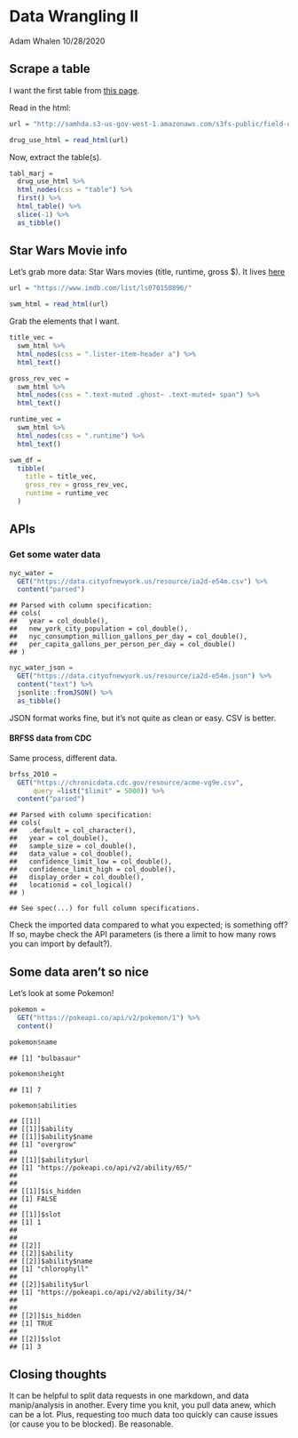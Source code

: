 Data Wrangling II
================
Adam Whalen
10/28/2020

## Scrape a table

I want the first table from [this
page](http://samhda.s3-us-gov-west-1.amazonaws.com/s3fs-public/field-uploads/2k15StateFiles/NSDUHsaeShortTermCHG2015.htm).

Read in the html:

``` r
url = "http://samhda.s3-us-gov-west-1.amazonaws.com/s3fs-public/field-uploads/2k15StateFiles/NSDUHsaeShortTermCHG2015.htm"

drug_use_html = read_html(url)
```

Now, extract the table(s).

``` r
tabl_marj = 
  drug_use_html %>% 
  html_nodes(css = "table") %>% 
  first() %>% 
  html_table() %>% 
  slice(-1) %>% 
  as_tibble()
```

## Star Wars Movie info

Let’s grab more data: Star Wars movies (title, runtime, gross $). It
lives [here](https://www.imdb.com/list/ls070150896/)

``` r
url = "https://www.imdb.com/list/ls070150896/"

swm_html = read_html(url)
```

Grab the elements that I want.

``` r
title_vec = 
  swm_html %>% 
  html_nodes(css = ".lister-item-header a") %>% 
  html_text()

gross_rev_vec = 
  swm_html %>% 
  html_nodes(css = ".text-muted .ghost~ .text-muted+ span") %>% 
  html_text()

runtime_vec = 
  swm_html %>% 
  html_nodes(css = ".runtime") %>% 
  html_text()

swm_df = 
  tibble(
    title = title_vec,
    gross_rev = gross_rev_vec,
    runtime = runtime_vec
  )
```

## APIs

### Get some water data

``` r
nyc_water = 
  GET("https://data.cityofnewyork.us/resource/ia2d-e54m.csv") %>% 
  content("parsed")
```

    ## Parsed with column specification:
    ## cols(
    ##   year = col_double(),
    ##   new_york_city_population = col_double(),
    ##   nyc_consumption_million_gallons_per_day = col_double(),
    ##   per_capita_gallons_per_person_per_day = col_double()
    ## )

``` r
nyc_water_json = 
  GET("https://data.cityofnewyork.us/resource/ia2d-e54m.json") %>% 
  content("text") %>% 
  jsonlite::fromJSON() %>% 
  as_tibble()
```

JSON format works fine, but it’s not quite as clean or easy. CSV is
better.

#### BRFSS data from CDC

Same process, different data.

``` r
brfss_2010 = 
  GET("https://chronicdata.cdc.gov/resource/acme-vg9e.csv",
      query =list("$limit" = 5000)) %>% 
  content("parsed")
```

    ## Parsed with column specification:
    ## cols(
    ##   .default = col_character(),
    ##   year = col_double(),
    ##   sample_size = col_double(),
    ##   data_value = col_double(),
    ##   confidence_limit_low = col_double(),
    ##   confidence_limit_high = col_double(),
    ##   display_order = col_double(),
    ##   locationid = col_logical()
    ## )

    ## See spec(...) for full column specifications.

Check the imported data compared to what you expected; is something off?
If so, maybe check the API parameters (is there a limit to how many rows
you can import by default?).

## Some data aren’t so nice

Let’s look at some Pokemon\!

``` r
pokemon = 
  GET("https://pokeapi.co/api/v2/pokemon/1") %>% 
  content()

pokemon$name
```

    ## [1] "bulbasaur"

``` r
pokemon$height
```

    ## [1] 7

``` r
pokemon$abilities
```

    ## [[1]]
    ## [[1]]$ability
    ## [[1]]$ability$name
    ## [1] "overgrow"
    ## 
    ## [[1]]$ability$url
    ## [1] "https://pokeapi.co/api/v2/ability/65/"
    ## 
    ## 
    ## [[1]]$is_hidden
    ## [1] FALSE
    ## 
    ## [[1]]$slot
    ## [1] 1
    ## 
    ## 
    ## [[2]]
    ## [[2]]$ability
    ## [[2]]$ability$name
    ## [1] "chlorophyll"
    ## 
    ## [[2]]$ability$url
    ## [1] "https://pokeapi.co/api/v2/ability/34/"
    ## 
    ## 
    ## [[2]]$is_hidden
    ## [1] TRUE
    ## 
    ## [[2]]$slot
    ## [1] 3

## Closing thoughts

It can be helpful to split data requests in one markdown, and data
manip/analysis in another. Every time you knit, you pull data anew,
which can be a lot. Plus, requesting too much data too quickly can cause
issues (or cause you to be blocked). Be reasonable.
